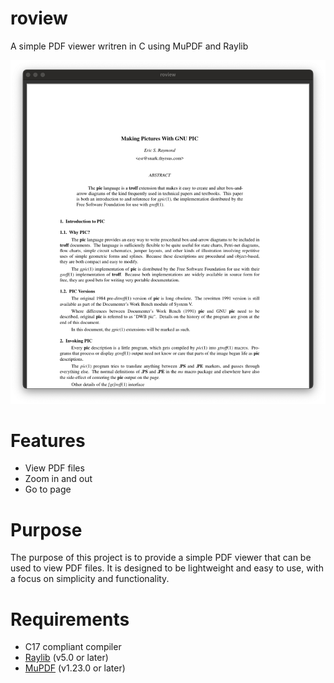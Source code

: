 # roview
A simple PDF viewer writren in C using MuPDF and Raylib

![Screenshot](screenshot.png "Screenshot")

# Features
- View PDF files
- Zoom in and out
- Go to page

# Purpose
The purpose of this project is to provide a simple PDF viewer that can be used to view PDF files.
It is designed to be lightweight and easy to use, with a focus on simplicity and functionality.

# Requirements
- C17 compliant compiler
- [Raylib](https://www.raylib.com/) (v5.0 or later)
- [MuPDF](https://mupdf.com/) (v1.23.0 or later)